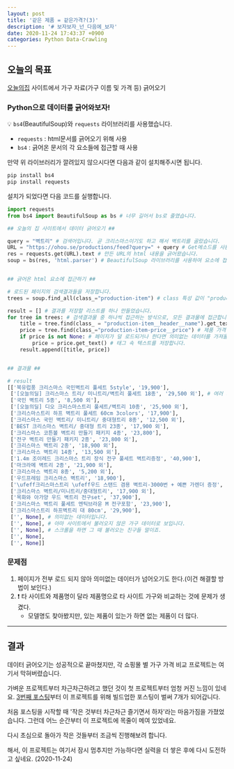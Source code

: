 ```yaml
---
layout: post
title: '같은 제품 = 같은가격?(3)'
description: '# 보자보자_넌_다음에_보자'
date: 2020-11-24 17:43:37 +0900
categories: Python Data-Crawling
---
```

## 오늘의 목표
[오늘의집][today's_home] 사이트에서 가구 자료(가구 이름 및 가격 등) 긁어오기

### Python으로 데이터를 긁어와보자!
💡 `bs4`(BeautifulSoup)와 `requests` 라이브러리를 사용했습니다.

- `requests` : html문서를 긁어오기 위해 사용
- `bs4` : 긁어온 문서의 각 요소들에 접근할 때 사용 

만약 위 라이브러리가 깔려있지 않으시다면 다음과 같이 설치해주시면 됩니다.

```bash
pip install bs4
pip install requests
```

설치가 되었다면 다음 코드를 실행합니다.

```python
import requests 
from bs4 import BeautifulSoup as bs # 너무 길어서 bs로 줄였습니다.

## 오늘의 집 사이트에서 데이터 긁어오기 ##

query = "벽트리" # 검색어입니다. 곧 크리스마스이기도 하고 해서 벽트리를 골랐습니다.
URL = "https://ohou.se/productions/feed?query=" + query # Get메소드를 사용하므로 ?뒤에 쿼리문을 작성해줍니다.
res = requests.get(URL).text # 만든 URL의 html 내용을 긁어왔습니다.
soup = bs(res, 'html.parser') # BeautifulSoup 라이브러리를 사용하여 요소에 접근 가능한 변수를 하나 만들었습니다.


## 긁어온 html 요소에 접근하기 ##

# 로드된 페이지의 검색결과들을 저장합니다.
trees = soup.find_all(class_="production-item") # class 특성 값이 "production-item"인 태그들을 전부 찾습니다.

result = [] # 결과를 저장할 리스트를 하나 만들었습니다.
for tree in trees: # 검색결과물 중 하나씩 접근하는 방식으로, 모든 결과물에 접근합니다.
    title = tree.find(class_ = "production-item__header__name").get_text() # 제품명이 들어있는 태그를 찾습니다.
    price = tree.find(class_="production-item-price__price") # 제품 가격이 들어있는 태그를 찾습니다.
    if price is not None: # 페이지가 덜 로드되거나 한다면 의미없는 데이터를 가져올 수 있습니다.
        price = price.get_text() # 태그 속 텍스트를 저장합니다.
    result.append([title, price])


## 결과물 ##

# result
[['북유럽풍 크리스마스 국민벽트리 풀세트 5style', '19,900'],
 ['[오늘의딜] 크리스마스 트리/ 미니트리/벽트리 풀세트 18종', '29,500 외'], # 여러 가구를 묶어 정렬해두었기 때문에 '외'가 붙습니다.
 ['국민 벽트리 5종', '8,500 외'],
 ['[오늘의딜] 디오 크리스마스트리 풀세트/벽트리 10종', '25,900 외'],
 ['크리스마스트리 하프 벽트리 풀세트 60cm 3colors', '17,900'],
 ['크리스마스 국민 벽트리/ 미니트리/ 중대형트리 8종', '12,500 외'],
 ['BEST 크리스마스 벽트리/ 중대형 트리 23종', '17,900 외'],
 ['크리스마스 코튼볼 벽트리 만들기 패키지 4종', '23,800'],
 ['전구 벽트리 만들기 패키지 2종', '23,800 외'],
 ['크리스마스 벽트리 2종', '18,900 외'],
 ['크리스마스 벽트리 14종', '13,500 외'],
 ['1.4m 조이레드 크리스마스 트리 장식 전구 풀세트 벽트리증정', '40,900'],
 ['마크라메 벽트리 2종', '21,900 외'],
 ['크리스마스 벽트리 8종', '5,200 외'],
 ['우드프레임 크리스마스 벽트리', '18,900'],
 ['\ufeff크리스마스트리 \ufeff우드 스탠드 겸용 벽트리-3000번 + 예쁜 가렌더 증정', '19,500'],
 ['크리스마스 벽트리/미니트리/중대형트리', '17,900 외'],
 ['목화와 아가양 우드 벽트리 전구set', '37,900'],
 ['크리스마스 벽트리 풀세트 엔틱브라운 M 전구포함', '23,900'],
 ['크리스마스트리 하프벽트리 대 80cm', '29,900'],
 ['', None], # 의미없는 데이터입니다.
 ['', None], # 아마 사이트에서 불러오지 않은 가구 데이터로 보입니다.
 ['', None], # 스크롤을 하면 그 때 불러오는 친구들 말이죠.
 ['', None],
 ['', None]]

```

### 문제점
1. 페이지가 전부 로드 되지 않아 의미없는 데이터가 넘어오기도 한다.(이건 해결할 방법이 보인다.)
2. ❗ 타 사이트와 제품명이 달라 제품명으로 타 사이트 가구와 비교하는 것에 문제가 생겼다.
    - 모델명도 찾아봤지만, 있는 제품이 있는가 하면 없는 제품이 더 많다.

---

## 결과

데이터 긁어오기는 성공적으로 끝마쳤지만, 각 쇼핑몰 별 가구 가격 비교 프로젝트는 여기서 막혀버렸습니다.

가벼운 프로젝트부터 차근차근하려고 했던 것이 첫 프로젝트부터 엄청 커진 느낌이 있네요. [3번째 포스팅][third-post]부터 이 프로젝트를 위해 빌드업한 포스팅이 벌써 7개가 되어갑니다.

처음 포스팅을 시작할 때 '작은 것부터 차근차근 즐기면서 하자'라는 마음가짐을 가졌었습니다. 그런데 어느 순간부터 이 프로젝트에 목줄이 메여 있었네요. 

다시 초심으로 돌아가 작은 것들부터 조금씩 진행해보려 합니다.

해서, 이 프로젝트는 여기서 잠시 멈추지만 가능하다면 실력을 더 쌓은 후에 다시 도전하고 싶네요. (2020-11-24)



[today's_home]: http://www.ohou.se/
[third-post]: /posts/post-3